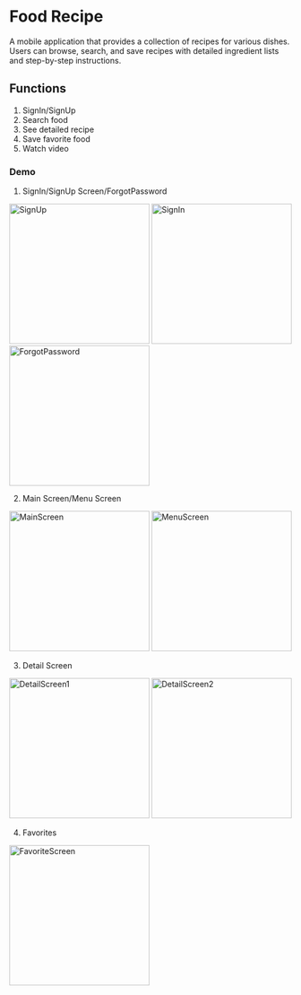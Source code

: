 # Food Recipe

 A mobile application that provides a collection of recipes for various dishes. Users can browse, search, and save recipes with
 detailed ingredient lists and step-by-step instructions.

## Functions

  1. SignIn/SignUp
  2. Search food
  3. See detailed recipe
  4. Save favorite food
  5. Watch video

### Demo
1. SignIn/SignUp Screen/ForgotPassword
   
<img src="https://github.com/user-attachments/assets/86022169-1e9c-42c1-9ddb-345954a4840a" width="250" alt="SignUp" /> <img src="https://github.com/user-attachments/assets/745a1042-78aa-4e27-ab72-32d4e38532b5" width="250" alt="SignIn" /> <img src="https://github.com/user-attachments/assets/dcb42100-838a-4ef8-b463-89e240359b44" width="250" alt="ForgotPassword" />

2. Main Screen/Menu Screen
   
<img src="https://github.com/user-attachments/assets/034740b9-416b-49ce-9cf2-8fe108a07d91" width="250" alt="MainScreen" /> <img src="https://github.com/user-attachments/assets/66520f95-b905-4711-b0bf-631d02194f74" width="250" alt="MenuScreen" />

3. Detail Screen
   
<img src="https://github.com/user-attachments/assets/87eb026f-0a5e-4805-906a-d0e85e61ab9c" width="250" alt="DetailScreen1" /> <img src="https://github.com/user-attachments/assets/5b8ede7e-d166-45f3-9374-6566cb491209" width="250" alt="DetailScreen2" />

4. Favorites
   
<img src="https://github.com/user-attachments/assets/83bc4ddf-983e-42f3-b778-5672ba2c0f05" width="250" alt="FavoriteScreen" /> 
